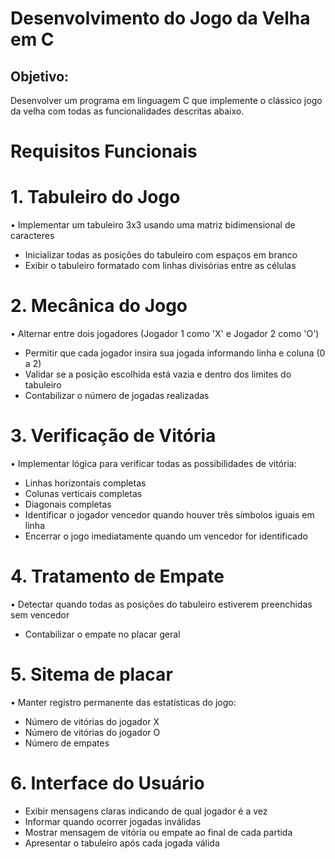 # Desenvolvimento do Jogo da Velha em C

## Objetivo:
Desenvolver um programa em linguagem C que implemente o clássico jogo da velha com todas as funcionalidades descritas abaixo.

# Requisitos Funcionais 

# 1. Tabuleiro do Jogo
• Implementar um tabuleiro 3x3 usando uma matriz bidimensional de caracteres
- Inicializar todas as posições do tabuleiro com espaços em branco
- Exibir o tabuleiro formatado com linhas divisórias entre as células

# 2. Mecânica do Jogo
• Alternar entre dois jogadores (Jogador 1 como 'X' e Jogador 2 como 'O')
- Permitir que cada jogador insira sua jogada informando linha e coluna (0 a 2)
- Validar se a posição escolhida está vazia e dentro dos limites do tabuleiro
- Contabilizar o número de jogadas realizadas

# 3. Verificação de Vitória
• Implementar lógica para verificar todas as possibilidades de vitória:
- Linhas horizontais completas
- Colunas verticais completas
- Diagonais completas
- Identificar o jogador vencedor quando houver três símbolos iguais em linha
- Encerrar o jogo imediatamente quando um vencedor for identificado

# 4. Tratamento de Empate
• Detectar quando todas as posições do tabuleiro estiverem preenchidas sem vencedor
- Contabilizar o empate no placar geral

# 5. Sitema de placar
• Manter registro permanente das estatísticas do jogo:
- Número de vitórias do jogador X
- Número de vitórias do jogador O
- Número de empates

# 6. Interface do Usuário
- Exibir mensagens claras indicando de qual jogador é a vez
- Informar quando ocorrer jogadas inválidas
- Mostrar mensagem de vitória ou empate ao final de cada partida
- Apresentar o tabuleiro após cada jogada válida
  


